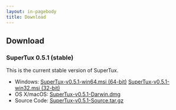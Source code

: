 ```yaml
---
layout: in-pagebody
title: Download
---
```


## Download

### SuperTux 0.5.1 (stable)

This is the current stable version of SuperTux.

- Windows: [SuperTux-v0.5.1-win64.msi (64-bit)](https://github.com/SuperTux/supertux/releases/download/v0.5.1/SuperTux-v0.5.1-win64.msi) [SuperTux-v0.5.1-win32.msi (32-bit)](https://github.com/SuperTux/supertux/releases/download/v0.5.1/SuperTux-v0.5.1-win32.msi)
- OS X/macOS: [SuperTux-v0.5.1-Darwin.dmg](https://github.com/SuperTux/supertux/releases/download/v0.5.1/SuperTux-v0.5.1-Darwin.dmg)
- Source Code: [SuperTux-v0.5.1-Source.tar.gz](https://github.com/SuperTux/supertux/releases/download/v0.5.1/SuperTux-v0.5.1-Source.tar.gz)
